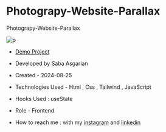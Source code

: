 # Photograpy-Website-Parallax
 Photograpy-Website-Parallax


![p](https://github.com/user-attachments/assets/bbe17395-7641-469a-807e-1f6036f4e6e9)











- [Demo Project](https://sabaasgarian.github.io/Photograpy-Website-Parallax/)

- Developed by Saba Asgarian

- Created - 2024-08-25

- Technologies Used - Html , Css , Tailwind , JavaScript

- Hooks Used : useState 

- Role - Frontend

- How to reach me : with my [instagram](https://www.instagram.com/saba_asgarian_web?igsh=M2Z2dTU3cHFmeW1o&utm_source=qr) and [linkedin](https://www.linkedin.com/in/saba-asgarian-69161088?utm_source=share&utm_campaign=share_via&utm_content=profile&utm_medium=ios_app) 


